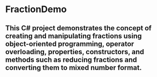 # FractionDemo
## This C# project demonstrates the concept of creating and manipulating fractions using object-oriented programming, operator overloading, properties, constructors, and methods such as reducing fractions and converting them to mixed number format.

